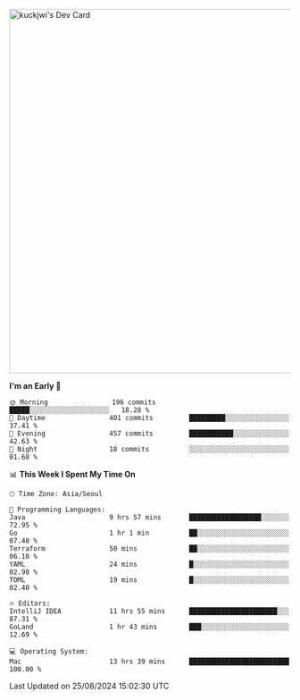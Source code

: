 <a href="https://app.daily.dev/kuckhwancho"><img src="https://api.daily.dev/devcards/v2/efef39c8028947428b3c0b486b9cd9b6.png?r=iz2&type=wide" width="652" alt="kuckjwi's Dev Card"/></a>

<!--START_SECTION:waka-->
**I'm an Early 🐤** 

```text
🌞 Morning                196 commits         █████░░░░░░░░░░░░░░░░░░░░   18.28 % 
🌆 Daytime                401 commits         █████████░░░░░░░░░░░░░░░░   37.41 % 
🌃 Evening                457 commits         ███████████░░░░░░░░░░░░░░   42.63 % 
🌙 Night                  18 commits          ░░░░░░░░░░░░░░░░░░░░░░░░░   01.68 % 
```


📊 **This Week I Spent My Time On** 

```text
🕑︎ Time Zone: Asia/Seoul

💬 Programming Languages: 
Java                     9 hrs 57 mins       ██████████████████░░░░░░░   72.95 % 
Go                       1 hr 1 min          ██░░░░░░░░░░░░░░░░░░░░░░░   07.48 % 
Terraform                50 mins             ██░░░░░░░░░░░░░░░░░░░░░░░   06.10 % 
YAML                     24 mins             █░░░░░░░░░░░░░░░░░░░░░░░░   02.98 % 
TOML                     19 mins             █░░░░░░░░░░░░░░░░░░░░░░░░   02.40 % 

🔥 Editors: 
IntelliJ IDEA            11 hrs 55 mins      ██████████████████████░░░   87.31 % 
GoLand                   1 hr 43 mins        ███░░░░░░░░░░░░░░░░░░░░░░   12.69 % 

💻 Operating System: 
Mac                      13 hrs 39 mins      █████████████████████████   100.00 % 
```


 Last Updated on 25/08/2024 15:02:30 UTC
<!--END_SECTION:waka-->
